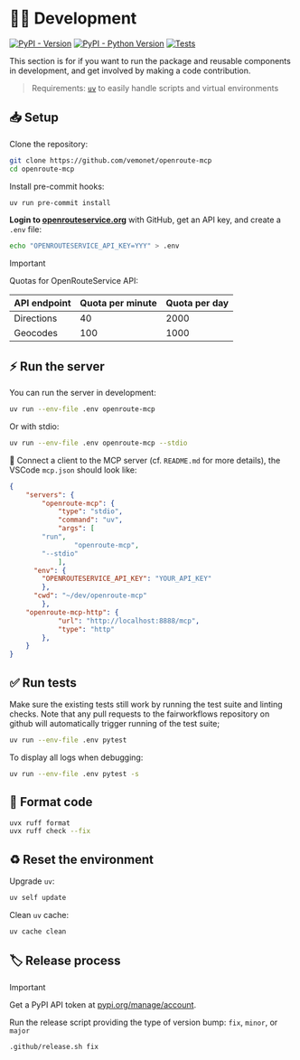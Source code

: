 # 🧑‍💻 Development

[![PyPI - Version](https://img.shields.io/pypi/v/openroute-mcp.svg?logo=pypi&label=PyPI&logoColor=silver)](https://pypi.org/project/openroute-mcp/)
[![PyPI - Python Version](https://img.shields.io/pypi/pyversions/openroute-mcp.svg?logo=python&label=Python&logoColor=silver)](https://pypi.org/project/openroute-mcp/)
[![Tests](https://github.com/vemonet/openroute-mcp/actions/workflows/test.yml/badge.svg)](https://github.com/vemonet/openroute-mcp/actions/workflows/test.yml)

</div>

This section is for if you want to run the package and reusable components in development, and get involved by making a code contribution.

> Requirements: [`uv`](https://docs.astral.sh/uv/getting-started/installation/) to easily handle scripts and virtual environments

## 📥️ Setup

Clone the repository:

```bash
git clone https://github.com/vemonet/openroute-mcp
cd openroute-mcp
```

Install pre-commit hooks:

```sh
uv run pre-commit install
```

**Login to [openrouteservice.org](https://openrouteservice.org/)** with GitHub, get an API key, and create a `.env` file:

```sh
echo "OPENROUTESERVICE_API_KEY=YYY" > .env
```

> [!IMPORTANT]
>
> Quotas for OpenRouteService API:
>
> | API endpoint | Quota per minute | Quota per day |
> | ------------ | ---------------- | ------------- |
> | Directions   | 40               | 2000          |
> | Geocodes     | 100              | 1000          |

## ⚡️ Run the server

You can run the server in development:

```sh
uv run --env-file .env openroute-mcp
```

Or with stdio:

```sh
uv run --env-file .env openroute-mcp --stdio
```

🔌 Connect a client to the MCP server (cf. `README.md` for more details), the VSCode `mcp.json` should look like:

```json
{
	"servers": {
		"openroute-mcp": {
			"type": "stdio",
			"command": "uv",
			"args": [
        "run",
				"openroute-mcp",
        "--stdio"
			],
      "env": {
        "OPENROUTESERVICE_API_KEY": "YOUR_API_KEY"
    	},
      "cwd": "~/dev/openroute-mcp"
		},
    "openroute-mcp-http": {
			"url": "http://localhost:8888/mcp",
			"type": "http"
		},
	}
}
```

## ✅ Run tests

Make sure the existing tests still work by running the test suite and linting checks. Note that any pull requests to the fairworkflows repository on github will automatically trigger running of the test suite;

```bash
uv run --env-file .env pytest
```

To display all logs when debugging:

```bash
uv run --env-file .env pytest -s
```

## 🧹 Format code

```bash
uvx ruff format
uvx ruff check --fix
```

## ♻️ Reset the environment

Upgrade `uv`:

```sh
uv self update
```

Clean `uv` cache:

```sh
uv cache clean
```

## 🏷️ Release process

> [!IMPORTANT]
>
> Get a PyPI API token at [pypi.org/manage/account](https://pypi.org/manage/account).

Run the release script providing the type of version bump: `fix`, `minor`, or `major`

```sh
.github/release.sh fix
```
